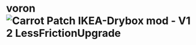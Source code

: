 # voron![Carrot Patch IKEA-Drybox mod - V1 2 LessFrictionUpgrade](https://user-images.githubusercontent.com/113828518/208548152-d0b49000-b78b-4efe-889b-2b3845f8ecb9.png)
